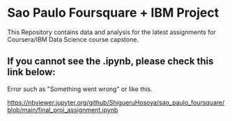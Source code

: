 # Sao Paulo Foursquare + IBM Project

This Repository contains data and analysis for the latest assignments for Coursera/IBM Data Science course capstone.

## If you cannot see the .ipynb, please check this link below:
Error such as "Something went wrong" or like this.

https://nbviewer.jupyter.org/github/ShigueruHosoya/sao_paulo_foursquare/blob/main/final_proj_assignment.ipynb
